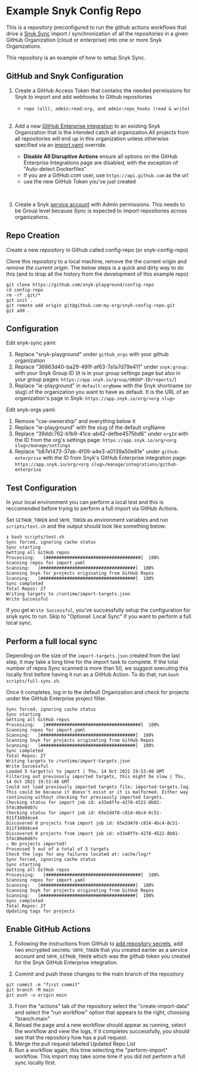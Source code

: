 # Example Snyk Config Repo

This is a repository preconfigured to run the github actions workflows that drive a [Snyk Sync](https://github.com/snyk-playground/snyk-sync) import / synchronization of all the repositories in a given GitHub Organization (cloud or enterprise) into one or more Snyk Organizations.

This repository is an example of how to setup Snyk Sync.

## GitHub and Snyk Configuration

1) Create a GitHub Access Token that contains the needed permissions for Snyk to import and add webhooks to Github repositories

    - `repo (all), admin:read:org, and admin:repo_hooks (read & write)`

    <br>
2) Add a new [GitHub Enterprise integration](https://docs.snyk.io/features/integrations/git-repository-scm-integrations/github-enterprise-integration) to an existing Snyk Organization that is the intended catch all organization.All projects from all repositories will end up in this organization unless otherwise specified via an [import.yaml](https://github.com/snyk-playground/org-project-import/blob/main/.snyk.d/import.yaml) override.

    - **Disable All Disruptive Actions** ensure all options on the GitHub Enterprise Integrations page are disabled, with the exception of "Auto-detect Dockerfiles"
    - If you are a GitHub.com user, use `https://api.github.com` as the url
    - use the new GitHub Token you've just created

<br>

3) Create a Snyk [service account](https://docs.snyk.io/features/integrations/managing-integrations/service-accounts#set-up-a-service-account) with Admin permissions. This needs to be Group level because Sync is expected to import repositories across organizations.


## Repo Creation

Create a new repository in Github called config-repo (or snyk-config-repo)

Clone this repository to a local machine, remove the the current origin and *remove the current origin*. The below steps is a quick and dirty way to do this (and to drop all the history from the development of this example repo)
```
git clone https://github.com/snyk-playground/config-repo
cd config-repo
rm -rf .git/*
git init .
git remote add origin git@github.com:my-org/snyk-config-repo.git
git add .
```

## Configuration

Edit snyk-sync.yaml:
1) Replace "snyk-playground" under `github_orgs` with your github organization
2) Replace "36863d40-ba29-491f-af63-7a1a7d79e411" under `snyk:group:` with your Snyk Group ID (it is in your group settings page but also in your group pages: `https://app.snyk.io/group/GROUP-ID/reports/`)
3) Replace "ie-playground" in `default:orgName` with the Snyk shortname (or slug) of the organization you want to have as default. It is the URL of an organization's page in Snyk: `https://app.snyk.io/org/<org slug>`

Edit snyk-orgs.yaml:
1) Remove "cse-ownership" and everything below it
2) Replace "ie-playground" with the slug of the default orgName
3) Replace "39ddc762-b1b9-41ce-ab42-defbe4575bd6" under `orgId` with the ID from the org's settings page: `https://app.snyk.io/org/<org slug>/manage/settings`
4) Replace "b87e1473-37ab-4f09-a4e3-a0139a50e81e" under `github-enterprise` with the ID from Snyk's GitHub Enterprise integration page: `https://app.snyk.io/org/<org slug>/manage/integrations/github-enterprise`

## Test Configuration

In your local environment you can perform a local test and this is reccomended before trying to perform a full import via GitHub Actions.

Set `GITHUB_TOKEN` and `SNYK_TOKEN` as environment variables and run `scripts/test.sh` and the output should look like something below:
```
❯ bash scripts/test.sh
Sync forced, ignoring cache status
Sync starting
Getting all GitHub repos
Processing:   [####################################]  100%
Scanning repos for import.yaml
Scanning:   [####################################]  100%
Scanning Snyk for projects originating from GitHub Repos
Scanning:   [####################################]  100%          
Sync completed
Total Repos: 27
Writing targets to /runtime/import-targets.json
Write Successful
```
If you get `Write Successful`, you've successfully setup the configuration for snyk sync to run. Skip to "Optional: Local Sync" if you want to perform a full local sync.

## Perform a full local sync

Depending on the size of the `import-targets.json` created from the last step, it may take a long time for the import task to complete. If the total number of repos Sync scanned is more than 50, we suggest executing this locally first before having it run as a GitHub Action. To do that, run `bash scripts/full-sync.sh`.

Once it completes, log in to the default Organization and check for projects under the GitHub Enterprise project filter.

```
Sync forced, ignoring cache status
Sync starting
Getting all GitHub repos
Processing:   [####################################]  100%
Scanning repos for import.yaml
Scanning:   [####################################]  100%
Scanning Snyk for projects originating from GitHub Repos
Scanning:   [####################################]  100%          
Sync completed
Total Repos: 27
Writing targets to /runtime/import-targets.json
Write Successful
Loaded 5 target(s) to import | Thu, 14 Oct 2021 19:53:48 GMT
Filtering out previously imported targets, this might be slow | Thu, 14 Oct 2021 19:53:48 GMT
Could not load previously imported targets file: imported-targets.log.
This could be because it doesn't exist or it is malformed. Either way continuing without checking for previously imported targets.
Checking status for import job id: e33e8ffe-4278-4522-8b01-5f4c80e0d07c
Checking status for import job id: 65e2d478-c814-4bc4-8c51-911f349d4ce4
Discovered 0 projects from import job id: 65e2d478-c814-4bc4-8c51-911f349d4ce4
Discovered 0 projects from import job id: e33e8ffe-4278-4522-8b01-5f4c80e0d07c
⚠ No projects imported!
Processed 5 out of a total of 5 targets
Check the logs for any failures located at: cache/log/*
Sync forced, ignoring cache status
Sync starting
Getting all GitHub repos
Processing:   [####################################]  100%
Scanning repos for import.yaml
Scanning:   [####################################]  100%
Scanning Snyk for projects originating from GitHub Repos
Scanning:   [####################################]  100%          
Sync completed
Total Repos: 27
Updating tags for projects
```

## Enable GitHub Actions

1) Following the instructions from GitHub to [add repository secrets](https://docs.github.com/en/actions/security-guides/encrypted-secrets#creating-encrypted-secrets-for-a-repository), add two encrypted secrets: `SNYK_TOKEN` that you created earlier as a service account and `SNYK_GITHUB_TOKEN` which was the github token you created for the Snyk GitHub Enterprise integration.

2) Commit and push these changes to the main branch of the repository

```
git commit -m "first commit"
git branch -M main
git push -u origin main
```
3) From the "actions" tab of the repository select the "create-import-data" and select the "run workflow" option that appears to the right, choosing "branch:main"
4) Reload the page and a new workflow should appear as running, select the workflow and view the logs, if it completes successfully, you should see that the repository how has a pull request.
5) Merge the pull request labeled Updated Repo List
6) Run a workflow again, this time selecting the "perform-import" workflow. This import may take some time if you did not perform a full sync locally first.
